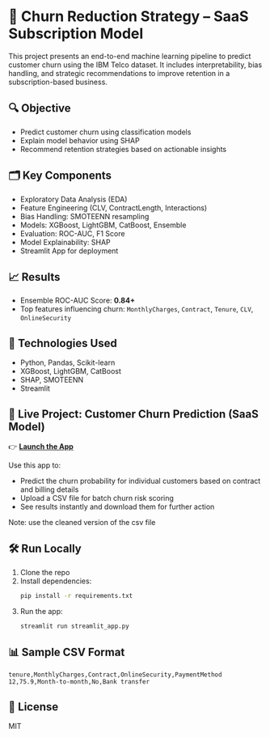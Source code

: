 # 🧠 Churn Reduction Strategy – SaaS Subscription Model

This project presents an end-to-end machine learning pipeline to predict customer churn using the IBM Telco dataset. It includes interpretability, bias handling, and strategic recommendations to improve retention in a subscription-based business.

## 🔍 Objective
- Predict customer churn using classification models
- Explain model behavior using SHAP
- Recommend retention strategies based on actionable insights

## 🗂️ Key Components
- Exploratory Data Analysis (EDA)
- Feature Engineering (CLV, ContractLength, Interactions)
- Bias Handling: SMOTEENN resampling
- Models: XGBoost, LightGBM, CatBoost, Ensemble
- Evaluation: ROC-AUC, F1 Score
- Model Explainability: SHAP
- Streamlit App for deployment

## 📈 Results
- Ensemble ROC-AUC Score: **0.84+**
- Top features influencing churn: `MonthlyCharges`, `Contract`, `Tenure`, `CLV`, `OnlineSecurity`

## 🧪 Technologies Used
- Python, Pandas, Scikit-learn
- XGBoost, LightGBM, CatBoost
- SHAP, SMOTEENN
- Streamlit



## 🚀 Live Project: Customer Churn Prediction (SaaS Model)

👉 **[Launch the App](https://churn-prediction-saas-model-n8pdbp5vqdaztpg5u7mgdy.streamlit.app/)**

Use this app to:

* Predict the churn probability for individual customers based on contract and billing details
* Upload a CSV file for batch churn risk scoring
* See results instantly and download them for further action

Note: use the cleaned version of the csv file 


## 🛠 Run Locally

1. Clone the repo  
2. Install dependencies:
   ```bash
   pip install -r requirements.txt
   ```
3. Run the app:
   ```bash
   streamlit run streamlit_app.py
   ```

## 📊 Sample CSV Format
```
tenure,MonthlyCharges,Contract,OnlineSecurity,PaymentMethod
12,75.9,Month-to-month,No,Bank transfer
```

## 📜 License
MIT
